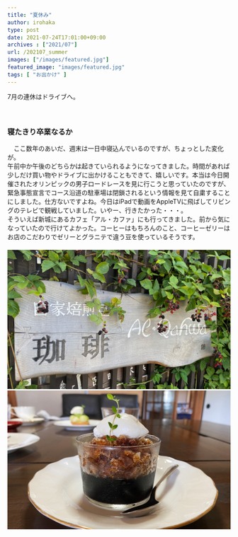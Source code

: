 ```yaml
---
title: "夏休み"
author: irohaka
type: post
date: 2021-07-24T17:01:00+09:00
archives : ["2021/07"]
url: /202107_summer
images: ["/images/featured.jpg"]
featured_image: "images/featured.jpg"
tags: [ "お出かけ" ]
---
```


7月の連休はドライブへ。    
<!--more-->
　  

### 寝たきり卒業なるか

　ここ数年のあいだ、週末は一日中寝込んでいるのですが、ちょっとした変化が。  
午前中か午後のどちらかは起きていられるようになってきました。時間があれば少しだけ買い物やドライブに出かけることもできて、嬉しいです。本当は今日開催されたオリンピックの男子ロードレースを見に行こうと思っていたのですが、緊急事態宣言でコース沿道の駐車場は閉鎖されるという情報を見て自粛することにしました。仕方ないですよね。今日はiPadで動画をAppleTVに飛ばしてリビングのテレビで観戦していました。いやー、行きたかった・・・。  
そういえば新城にあるカフェ「アル・カファ」にも行ってきました。前から気になっていたので行けてよかった。コーヒーはもちろんのこと、コーヒーゼリーはお店のこだわりでゼリーとグラニテで違う豆を使っているそうです。  
　  
![アル・カファとはle cafeみたいな意味。](images/2021-0724-01.jpg)  
![おいしかった。](images/2021-0724-02.jpg)  

